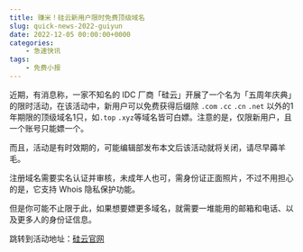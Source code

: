 ```yaml
---
title: 赚米！硅云新用户限时免费顶级域名
slug: quick-news-2022-guiyun
date: 2022-12-05 00:00:00+0000
categories:
    - 急速快讯
tags:
    - 免费小报
---
```


近期，有消息称，一家不知名的 IDC 厂商「硅云」开展了一个名为「五周年庆典」的限时活动，在该活动中，新用户可以免费获得后缀除 `.com` `.cc` `.cn` `.net` 以外的1年期限的顶级域名1只，如`.top` `.xyz`等域名皆可白嫖。注意的是，仅限新用户，且一个账号只能嫖一个。

而且，活动是有时效期的，可能编辑部发布本文后该活动就将关闭，请尽早薅羊毛。

注册域名需要实名认证并审核，未成年人也可，需身份证正面照片，不过不用担心的是，它支持 Whois 隐私保护功能。

但是你可能不止限于此，如果想要嫖更多域名，就需要一堆能用的邮箱和电话、以及更多人的身份证信息。

跳转到活动地址：[硅云官网](https://www.vpsor.cn/product/domain-buy)
